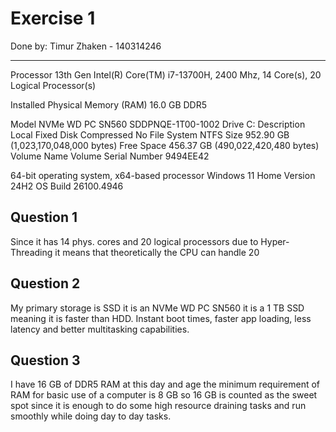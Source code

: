 # Exercise 1

Done by: Timur Zhaken - 140314246

---

Processor	13th Gen Intel(R) Core(TM) i7-13700H, 2400 Mhz, 14 Core(s), 20 Logical Processor(s)


Installed Physical Memory (RAM)	16.0 GB  DDR5


Model	NVMe WD PC SN560 SDDPNQE-1T00-1002
Drive	C:
Description	Local Fixed Disk
Compressed	No
File System	NTFS
Size	952.90 GB (1,023,170,048,000 bytes)
Free Space	456.37 GB (490,022,420,480 bytes)
Volume Name	
Volume Serial Number	9494EE42

64-bit operating system, x64-based processor
Windows 11 Home
Version 24H2
OS Build 26100.4946

## Question 1

Since it has 14 phys. cores and 20 logical processors due to Hyper-Threading  it means that theoretically the CPU can handle 20 

## Question 2

My  primary storage is SSD it is an NVMe WD PC SN560 it is a 1 TB SSD meaning it is faster than HDD. Instant boot times, faster app loading, less latency and better multitasking capabilities.

## Question 3

I have 16 GB of DDR5 RAM at this day and age the minimum requirement of RAM for basic use of a computer is 8 GB so 16 GB is counted as the sweet spot since it is enough to do some high resource draining tasks and run smoothly while doing day to day tasks.